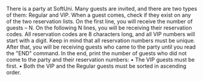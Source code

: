There is a party at SoftUni. Many guests are invited, and there are two types of them: Regular and VIP. When a guest comes, check if they exist on any of the two reservation lists.
On the first line, you will receive the number of guests – N. On the following N lines, you will be receiving their reservation codes. All reservation codes are 8 characters long, and all VIP numbers will start with a digit. Keep in mind that all reservation numbers must be unique.
After that, you will be receiving guests who came to the party until you read the "END" command.
In the end, print the number of guests who did not come to the party and their reservation numbers:
•	The VIP guests must be first.
•	Both the VIP and the Regular guests must be sorted in ascending order.
